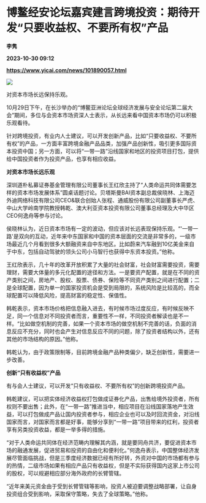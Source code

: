 # 博鳌经安论坛嘉宾建言跨境投资：期待开发“只要收益权、不要所有权”产品
**李隽**

**2023-10-30 09:12**

**https://www.yicai.com/news/101890057.html**

![](https://imgcdn.yicai.com/uppics/slides/2023/10/30aa2108a45f9861f65358edab4bfbbd.jpg)

对资本市场长远保持乐观。

10月29日下午，在长沙举办的“博鳌亚洲论坛全球经济发展与安全论坛第二届大会”期间，多位与会资本市场资深人士表示，从长远来看中国资本市场仍可以积极乐观看待。

针对跨境投资，有业内人士建议，可以开发创新产品，比如“只要收益权、不要所有权”的产品，一方面丰富跨境金融产品品类，加强产品创新性，吸引更多国际资本投资中国；另一方面，可以将“一带一路”沿线国家和地区的投资项目打包，提供给中国投资者作为投资产品，也享有相应收益。

**对资本市场长远乐观**

深圳道朴私募证券基金管理有限公司董事长王红欣主持了“人类命运共同体需要怎样的资本市场发展体系”圆桌话题讨论。贝塔斯曼BAI资本副总裁侯晓林、上海迈外迪网络科技有限公司CEO&联合创始人张程、通威股份有限公司副董事长严虎、中山大学岭南学院教授韩乾、澳大利亚资本投资有限公司董事总经理及大中华区CEO何逸舟等参与讨论。

侯晓林认为，近日资本市场有一定的波动，但应该对长远表现保持乐观。“'一带一路'是双向的互动，近年来中东国家和中国的资本层面的交流是非常多的，一级市场最近几个月看到很多大额融资来自中东地区。比如蔚来汽车融到10亿美金来自于中东，包括自动驾驶的领头公司小马智行也获得中东资本投资。”他称。

王红欣表示，几十年的改革开放积累了大量的社会财富，社会财富需要投资，需要理财，需要大体量的多元化配置的途径和方法。一是要资产配置，就是在不同的资产类别之间，房地产、股权、股票、债券、保险等不同资产类别之间进行配置；二是全球配置，因为单一的国家投资机会是受到局限的，系统风险是比较高的，而全球配置可以降低风险，提高财富的稳定性、保值性。

韩乾表示，资本市场价格把信息融入进去，有时候市场过度反应，有时候反映不足，同一个信息对不同投资者而言，重要性不一样，不同投资者解读也是不一样。“比如做空机制的完善，如果一个资本市场的做空机制不完善的话，负面的消息反应不充分，同时也会产生对信息反应不同的问题，除了投资者结构以外，还有其他的市场结构的原因。”他称。

韩乾认为，由于政策限制等，目前跨境金融产品种类偏少，缺乏创新性，需要进一步改善。

**创新“只有收益权”产品**

有与会人士建议，可以开发“只有收益权、不要所有权”的创新跨境投资产品。

韩乾建议，可以把实体经济收益权打包做成证券化产品，出售给境外投资者，所有权则不要出售；此外，在“一带一路”推进当中，相应项目在沿线国家落地产生效益，可以打包做成产品让国内投资者参与，相应企业也可以及时回流资金，对沿线国家而言，对国家而言都是好事，能够分享到“一带一路”项目带来的红利，投资者享有另类投资收益，都是一举多得的措施。

“对于人类命运共同体在经济范畴内理解其内涵，就是要同舟共济，要促进资本市场的融通发展，促进贸易和投资的自由化和便利化。”何逸舟表示，中国整体经济发展尽管面临挑战，但是三季度经济数据已经有所好转，外资对中国的市场都有参与的热情，二级市场如果有相应产品只有收益权，但是不实际获得国内这家上市公司的股权，可以规避相应部分海外政府的长臂管辖。

“近年来美元资金由于受到长臂管辖等影响，投资人被迫要调整战略部署，让自身投资组合受到影响，采取保守策略，失去了全球策略。”他称。